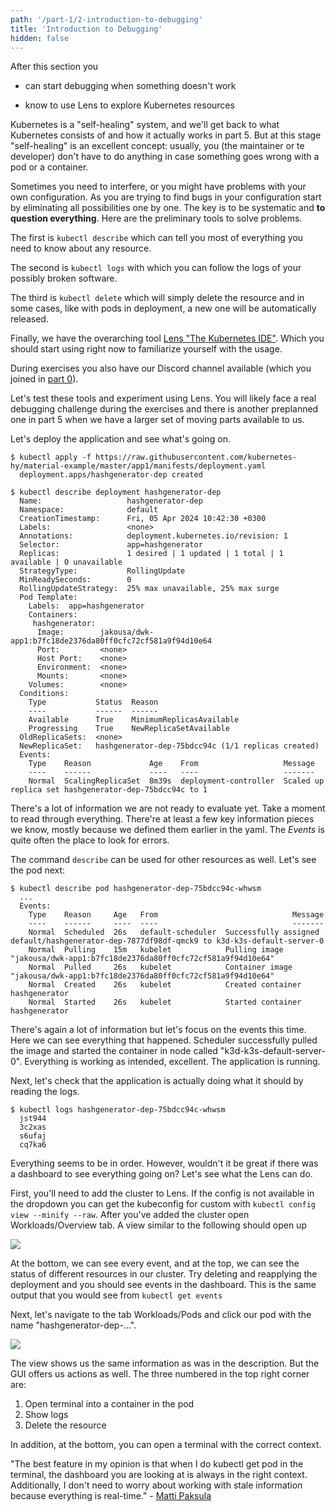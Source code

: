 ```yaml
---
path: '/part-1/2-introduction-to-debugging'
title: 'Introduction to Debugging'
hidden: false
---
```


<text-box variant='learningObjectives' name='Learning Objectives'>

After this section you

- can start debugging when something doesn't work

- know to use Lens to explore Kubernetes resources

</text-box>

Kubernetes is a "self-healing" system, and we'll get back to what Kubernetes consists of and how it actually works in part 5. But at this stage "self-healing" is an excellent concept: usually, you (the maintainer or te developer) don't have to do anything in case something goes wrong with a pod or a container.

Sometimes you need to interfere, or you might have problems with your own configuration. As you are trying to find bugs in your configuration start by eliminating all possibilities one by one. The key is to be systematic and **to question everything**. Here are the preliminary tools to solve problems.

The first is `kubectl describe` which can tell you most of everything you need to know about any resource.

The second is `kubectl logs` with which you can follow the logs of your possibly broken software.

The third is `kubectl delete` which will simply delete the resource and in some cases, like with pods in deployment, a new one will be automatically released.

Finally, we have the overarching tool [Lens "The Kubernetes IDE"](https://k8slens.dev/). Which you should start using right now to familiarize yourself with the usage.

During exercises you also have our Discord channel available (which you joined in [part 0](/part-0)).

Let's test these tools and experiment using Lens. You will likely face a real debugging challenge during the exercises and there is another preplanned one in part 5 when we have a larger set of moving parts available to us.

Let's deploy the application and see what's going on.

```console
$ kubectl apply -f https://raw.githubusercontent.com/kubernetes-hy/material-example/master/app1/manifests/deployment.yaml
  deployment.apps/hashgenerator-dep created

$ kubectl describe deployment hashgenerator-dep
  Name:                   hashgenerator-dep
  Namespace:              default
  CreationTimestamp:      Fri, 05 Apr 2024 10:42:30 +0300
  Labels:                 <none>
  Annotations:            deployment.kubernetes.io/revision: 1
  Selector:               app=hashgenerator
  Replicas:               1 desired | 1 updated | 1 total | 1 available | 0 unavailable
  StrategyType:           RollingUpdate
  MinReadySeconds:        0
  RollingUpdateStrategy:  25% max unavailable, 25% max surge
  Pod Template:
    Labels:  app=hashgenerator
    Containers:
     hashgenerator:
      Image:        jakousa/dwk-app1:b7fc18de2376da80ff0cfc72cf581a9f94d10e64
      Port:         <none>
      Host Port:    <none>
      Environment:  <none>
      Mounts:       <none>
    Volumes:        <none>
  Conditions:
    Type           Status  Reason
    ----           ------  ------
    Available      True    MinimumReplicasAvailable
    Progressing    True    NewReplicaSetAvailable
  OldReplicaSets:  <none>
  NewReplicaSet:   hashgenerator-dep-75bdcc94c (1/1 replicas created)
  Events:
    Type    Reason             Age    From                   Message
    ----    ------             ----   ----                   -------
    Normal  ScalingReplicaSet  8m39s  deployment-controller  Scaled up replica set hashgenerator-dep-75bdcc94c to 1
```

There's a lot of information we are not ready to evaluate yet. Take a moment to read through everything. There're at least a few key information pieces we know, mostly because we defined them earlier in the yaml. The _Events_ is quite often the place to look for errors.

The command `describe` can be used for other resources as well. Let's see the pod next:

```console
$ kubectl describe pod hashgenerator-dep-75bdcc94c-whwsm
  ...
  Events:
    Type    Reason     Age   From                              Message
    ----    ------     ----  ----                              -------
    Normal  Scheduled  26s   default-scheduler  Successfully assigned default/hashgenerator-dep-7877df98df-qmck9 to k3d-k3s-default-server-0
    Normal  Pulling    15m   kubelet            Pulling image "jakousa/dwk-app1:b7fc18de2376da80ff0cfc72cf581a9f94d10e64"
    Normal  Pulled     26s   kubelet            Container image "jakousa/dwk-app1:b7fc18de2376da80ff0cfc72cf581a9f94d10e64"
    Normal  Created    26s   kubelet            Created container hashgenerator
    Normal  Started    26s   kubelet            Started container hashgenerator
```

There's again a lot of information but let's focus on the events this time. Here we can see everything that happened. Scheduler successfully pulled the image and started the container in node called "k3d-k3s-default-server-0". Everything is working as intended, excellent. The application is running.

Next, let's check that the application is actually doing what it should by reading the logs.

```console
$ kubectl logs hashgenerator-dep-75bdcc94c-whwsm
  jst944
  3c2xas
  s6ufaj
  cq7ka6
```

Everything seems to be in order. However, wouldn't it be great if there was a dashboard to see everything going on? Let's see what the Lens can do.

First, you'll need to add the cluster to Lens. If the config is not available in the dropdown you can get the kubeconfig for custom with `kubectl config view --minify --raw`. After you've added the cluster open Workloads/Overview tab. A view similar to the following should open up

<img src="../img/lens_during_deploy.png">

At the bottom, we can see every event, and at the top, we can see the status of different resources in our cluster. Try deleting and reapplying the deployment and you should see events in the dashboard. This is the same output that you would see from `kubectl get events`

Next, let's navigate to the tab Workloads/Pods and click our pod with the name "hashgenerator-dep-...".

<img src="../img/lens_pod.png">

The view shows us the same information as was in the description. But the GUI offers us actions as well. The three numbered in the top right corner are:

1. Open terminal into a container in the pod
2. Show logs
3. Delete the resource

In addition, at the bottom, you can open a terminal with the correct context.

"The best feature in my opinion is that when I do kubectl get pod in the terminal, the dashboard you are looking at is always in the right context. Additionally, I don't need to worry about working with stale information because everything is real-time." - [Matti Paksula](http://github.com/matti)
